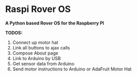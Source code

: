 # Raspi Rover OS

**A Python based Rover OS for the Raspberry PI**

**TODOS:**

1. Connect up motor hat
2. Link all buttons to ajax calls
3. Compose About page
4. Link to Arduino by USB
5. Get sensor data from Arduino
6. Send motor instructions to Arduino or AdaFruit Motor Hat
